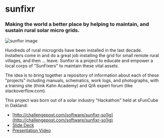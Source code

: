 # sunfixr
### Making the world a better place by helping to maintain, and sustain rural solar micro grids.

![sunfixr image](/Solar-Advocates/sunfixr/master/app/assets/images/sunfixr.jpg)

Hundreds of rural microgrids have been installed in the last decade.  Installers come in and do a great job installing 
the grid for small remote rural villages, and then ... leave. Sunfixr is a project to educate and empower a local corps of 
"SunFixers" to maintain these vital assets.

The idea is to bring together a repository of information about each of these "projects" including manuals, schematics, work logs,
and photographs, with a training site (think Kahn Academy) and Q/A expert forum (like stackoverflow.com).   

This project was born out of a solar industry "Hackathon" held at sFunCube in Oakland:

* [http://challengepost.com/software/sunfixr-so1ig](http://challengepost.com/software/sunfixr-so1ig)
* [Slide Deck](https://docs.google.com/presentation/d/1HML45pT7ZrERmR6zu6eGNqKPr56ma8VUIqij16JtSO0/edit#slide=id.p)
* [Presentation Video](https://www.stringwire.com/profile/yNCxd/watch/X2t0tF)
